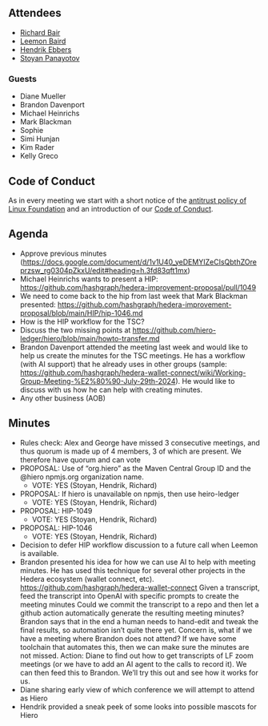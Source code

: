 ## Attendees

- [Richard Bair](https://github.com/rbair23)
- [Leemon Baird](https://github.com/lbaird)
- [Hendrik Ebbers](https://github.com/hendrikebbers)
- [Stoyan Panayotov](https://github.com/stoqnkpL)

### Guests

- Diane Mueller
- Brandon Davenport
- Michael Heinrichs
- Mark Blackman
- Sophie
- Simi Hunjan
- Kim Rader
- Kelly Greco

## Code of Conduct

As in every meeting we start with a short notice of the [antitrust policy of Linux Foundation](https://www.linuxfoundation.org/legal/antitrust-policy) and an introduction of our [Code of Conduct](https://www.lfdecentralizedtrust.org/code-of-conduct).

## Agenda

- Approve previous minutes (https://docs.google.com/document/d/1v1U40_yeDEMYIZeCIsQbthZOreprzsw_rg0304pZkxU/edit#heading=h.3fd83qft1mx)
- Michael Heinrichs wants to present a HIP: https://github.com/hashgraph/hedera-improvement-proposal/pull/1049
- We need to come back to the hip from last week that Mark Blackman presented: https://github.com/hashgraph/hedera-improvement-proposal/blob/main/HIP/hip-1046.md
- How is the HIP workflow for the TSC?
- Discuss the two missing points at https://github.com/hiero-ledger/hiero/blob/main/howto-transfer.md
- Brandon Davenport attended the meeting last week and would like to help us create the minutes for the TSC meetings. He has a workflow (with AI support) that he already uses in other groups (sample: https://github.com/hashgraph/hedera-wallet-connect/wiki/Working-Group-Meeting-%E2%80%90-July-29th-2024). He would like to discuss with us how he can help with creating minutes.
- Any other business (AOB)

## Minutes

- Rules check: Alex and George have missed 3 consecutive meetings, and thus quorum is made up of 4 members, 3 of which are present. We therefore have quorum and can vote
- PROPOSAL: Use of “org.hiero” as the Maven Central Group ID and the @hiero npmjs.org organization name.
  - VOTE: YES (Stoyan, Hendrik, Richard)
- PROPOSAL: If hiero is unavailable on npmjs, then use heiro-ledger
  - VOTE: YES (Stoyan, Hendrik, Richard)
- PROPOSAL: HIP-1049
  - VOTE: YES (Stoyan, Hendrik, Richard)
- PROPOSAL: HIP-1046
  - VOTE: YES (Stoyan, Hendrik, Richard)
- Decision to defer HIP workflow discussion to a future call when Leemon is available.
- Brandon presented his idea for how we can use AI to help with meeting minutes. He has used this technique for several other projects in the Hedera ecosystem (wallet connect, etc).
  https://github.com/hashgraph/hedera-wallet-connect
  Given a transcript, feed the transcript into OpenAI with specific prompts to create the meeting minutes
  Could we commit the transcript to a repo and then let a github action automatically generate the resulting meeting minutes?
  Brandon says that in the end a human needs to hand-edit and tweak the final results, so automation isn’t quite there yet.
  Concern is, what if we have a meeting where Brandon does not attend? If we have some toolchain that automates this, then we can make sure the minutes are not missed.
  Action: Diane to find out how to get transcripts of LF zoom meetings (or we have to add an AI agent to the calls to record it). We can then feed this to Brandon. We’ll try this out and see how it works for us.
- Diane sharing early view of which conference we will attempt to attend as Hiero
- Hendrik provided a sneak peek of some looks into possible mascots for Hiero

